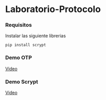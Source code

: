 # Laboratorio-Protocolo

### Requisitos
Instalar las siguiente librerias

```
pip install scrypt
```

### Demo OTP
[Video](https://youtu.be/mZpPWhRCvYM)

### Demo Scrypt
[Video](https://youtu.be/ZgDiChcGO-4)
